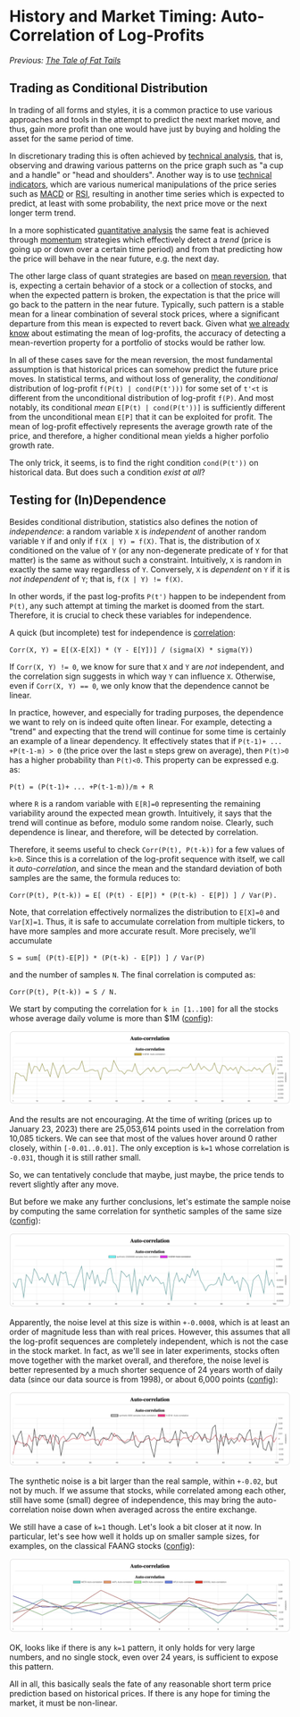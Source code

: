 # History and Market Timing: Auto-Correlation of Log-Profits

*Previous: [The Tale of Fat Tails](../powerdist/fat_tails.md)*

## Trading as Conditional Distribution

In trading of all forms and styles, it is a common practice to use various
approaches and tools in the attempt to predict the next market move, and thus,
gain more profit than one would have just by buying and holding the asset for
the same period of time.

In discretionary trading this is often achieved by [technical analysis], that
is, observing and drawing various patterns on the price graph such as "a cup and
a handle" or "head and shoulders". Another way is to use [technical indicators],
which are various numerical manipulations of the price series such as [MACD] or
[RSI], resulting in another time series which is expected to predict, at least
with some probability, the next price move or the next longer term trend.

In a more sophisticated [quantitative analysis] the same feat is achieved
through [momentum] strategies which effectively detect a _trend_ (price is going
up or down over a certain time period) and from that predicting how the price
will behave in the near future, e.g. the next day.

The other large class of quant strategies are based on [mean reversion], that
is, expecting a certain behavior of a stock or a collection of stocks, and when
the expected pattern is broken, the expectation is that the price will go back
to the pattern in the near future. Typically, such pattern is a stable mean for
a linear combination of several stock prices, where a significant departure from
this mean is expected to revert back. Given what
[we already know](../powerdist/students.md#implications-for-log-profits) about
estimating the mean of log-profits, the accuracy of detecting a mean-revertion
property for a portfolio of stocks would be rather low.

In all of these cases save for the mean reversion, the most fundamental
assumption is that historical prices can somehow predict the future price
moves. In statistical terms, and without loss of generality, the _conditional_
distribution of log-profit `f(P(t) | cond(P(t')))` for some set of `t'<t` is
different from the unconditional distribution of log-profit `f(P)`.  And most
notably, its conditional _mean_ `E[P(t) | cond(P(t'))]` is sufficiently
different from the unconditional mean `E[P]` that it can be exploited for
profit. The mean of log-profit effectively represents the average growth rate of
the price, and therefore, a higher conditional mean yields a higher porfolio
growth rate.

The only trick, it seems, is to find the right condition `cond(P(t'))` on
historical data. But does such a condition _exist at all_?

## Testing for (In)Dependence

Besides conditional distribution, statistics also defines the notion of
_independence_: a random variable `X` is _independent_ of another random
variable `Y` if and only if `f(X | Y) = f(X)`. That is, the distribution of `X`
conditioned on the value of `Y` (or any non-degenerate predicate of `Y` for that
matter) is the same as without such a constraint. Intuitively, `X` is random in
exactly the same way regardless of `Y`. Conversely, `X` is _dependent_ on `Y` if
it is _not independent_ of `Y`; that is, `f(X | Y) != f(X)`.

In other words, if the past log-profits `P(t')` happen to be independent from
`P(t)`, any such attempt at timing the market is doomed from the start.
Therefore, it is crucial to check these variables for independence.

A quick (but incomplete) test for independence is [correlation]:

```
Corr(X, Y) = E[(X-E[X]) * (Y - E[Y])] / (sigma(X) * sigma(Y))
```

If `Corr(X, Y) != 0`, we know for sure that `X` and `Y` are _not_ independent,
and the correlation sign suggests in which way `Y` can influence `X`.
Otherwise, even if `Corr(X, Y) == 0`, we only know that the dependence cannot be
linear.

In practice, however, and especially for trading purposes, the dependence we
want to rely on is indeed quite often linear. For example, detecting a "trend"
and expecting that the trend will continue for some time is certainly an example
of a linear dependency. It effectively states that if `P(t-1)+ ... +P(t-1-m) > 0`
(the price over the last `m` steps grew on average), then `P(t)>0` has a higher
probability than `P(t)<0`. This property can be expressed e.g. as:

```
P(t) = (P(t-1)+ ... +P(t-1-m))/m + R
```

where `R` is a random variable with `E[R]=0` representing the remaining
variability around the expected mean growth. Intuitively, it says that the trend
will continue as before, modulo some random noise. Clearly, such dependence is
linear, and therefore, will be detected by correlation.

Therefore, it seems useful to check `Corr(P(t), P(t-k))` for a few values of
`k>0`.  Since this is a correlation of the log-profit sequence with itself, we
call it _auto-correlation_, and since the mean and the standard deviation of
both samples are the same, the formula reduces to:

```
Corr(P(t), P(t-k)) = E[ (P(t) - E[P]) * (P(t-k) - E[P]) ] / Var(P).
```

Note, that correlation effectively normalizes the distribution to `E[X]=0` and
`Var[X]=1`. Thus, it is safe to accumulate correlation from multiple tickers, to
have more samples and more accurate result. More precisely, we'll accumulate

```
S = sum[ (P(t)-E[P]) * (P(t-k) - E[P]) ] / Var(P)
```
and the number of samples `N`. The final correlation is computed as:

```
Corr(P(t), P(t-k)) = S / N.
```

We start by computing the correlation for `k in [1..100]` for all the stocks
whose average daily volume is more than $1M ([config](assets/prices-all.json)):

![All liquid stocks](assets/prices-all.jpeg)

And the results are not encouraging. At the time of writing (prices up to
January 23, 2023) there are 25,053,614 points used in the correlation from
10,085 tickers. We can see that most of the values hover around 0 rather
closely, within `[-0.01..0.01]`. The only exception is `k=1` whose correlation
is `-0.031`, though it is still rather small.

So, we can tentatively conclude that maybe, just maybe, the price tends to
revert slightly after any move.

But before we make any further conclusions, let's estimate the sample noise by
computing the same correlation for synthetic samples of the same size
([config](assets/synthetic-25M.json)):

![Synthetic 25M samples](assets/synthetic-25M.jpeg)

Apparently, the noise level at this size is within `+-0.0008`, which is at least
an order of magnitude less than with real prices. However, this assumes that all
the log-profit sequences are completely independent, which is not the case in
the stock market. In fact, as we'll see in later experiments, stocks often move
together with the market overall, and therefore, the noise level is better
represented by a much shorter sequence of 24 years worth of daily data (since
our data source is from 1998), or about 6,000 points
([config](assets/synthetic-6K.json)):

![Synthetic 6K samples](assets/synthetic-6K.jpeg)

The synthetic noise is a bit larger than the real sample, within `+-0.02`, but
not by much. If we assume that stocks, while correlated among each other, still
have some (small) degree of independence, this may bring the auto-correlation
noise down when averaged across the entire exchange.

We still have a case of `k=1` though. Let's look a bit closer at it now. In
particular, let's see how well it holds up on smaller sample sizes, for
examples, on the classical FAANG stocks ([config](assets/FAANG.json)):

![FAANG stocks](assets/FAANG.jpeg)

OK, looks like if there is any `k=1` pattern, it only holds for very large
numbers, and no single stock, even over 24 years, is sufficient to expose this
pattern.

All in all, this basically seals the fate of any reasonable short term price
prediction based on historical prices. If there is any hope for timing the
market, it must be non-linear.

[technical analysis]: https://en.wikipedia.org/wiki/Technical_analysis
[quantitative analysis]: https://en.wikipedia.org/wiki/Quantitative_analysis_(finance)
[momentum]: https://en.wikipedia.org/wiki/Momentum_(finance)
[technical indicators]: https://en.wikipedia.org/wiki/Technical_indicator
[MACD]: https://en.wikipedia.org/wiki/MACD
[RSI]: https://en.wikipedia.org/wiki/Relative_strength_index
[mean reversion]: https://en.wikipedia.org/wiki/Mean_reversion_(finance)
[correlation]: https://en.wikipedia.org/wiki/Correlation
